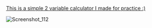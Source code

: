 <a href = "https://glohny.github.io/Test-Website/"> This is a simple 2 variable calculator I made for practice :) </a>

![Screenshot_112](https://github.com/user-attachments/assets/1ff9a571-2161-4ed3-980c-d652b2fc0fe2)
